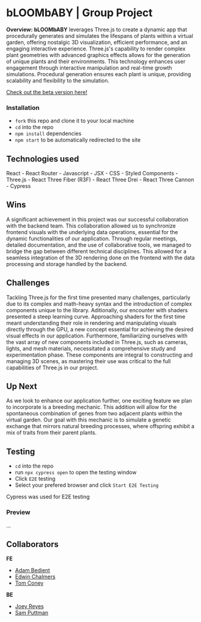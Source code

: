# bLOOMbABY | Group Project
**Overview:**
**bLOOMbABY** leverages Three.js to create a dynamic app that procedurally generates and simulates the lifespans of plants within a virtual garden, offering nostalgic 3D visualization, efficient performance, and an engaging interactive experience. Three.js's capability to render complex plant geometries with advanced graphics effects allows for the generation of unique plants and their environments. This technology enhances user engagement through interactive manipulation and real-time growth simulations. Procedural generation ensures each plant is unique, providing scalability and flexibility to the simulation.

[Check out the beta version here!](https://bloombabyfe-toms-projects-be041e30.vercel.app/)

###  Installation
- `fork` this repo and clone it to your local machine
- `cd` into the repo
- `npm install` dependencies
- `npm start` to be automatically redirected to the site

## Technologies used
React - React Router - Javascript - JSX - CSS - Styled Components - Three.js - React Three Fiber (R3F) - React Three Drei - React Three Cannon - Cypress

## Wins
A significant achievement in this project was our successful collaboration with the backend team. This collaboration allowed us to synchronize frontend visuals with the underlying data operations, essential for the dynamic functionalities of our application. Through regular meetings, detailed documentation, and the use of collaborative tools, we managed to bridge the gap between different technical disciplines. This allowed for a seamless integration of the 3D rendering done on the frontend with the data processing and storage handled by the backend.

## Challenges
Tackling Three.js for the first time presented many challenges, particularly due to its complex and math-heavy syntax and the introduction of complex components unique to the library. Aditionally, our encounter with shaders presented a steep learning curve. Approaching shaders for the first time meant understanding their role in rendering and manipulating visuals directly through the GPU, a new concept essential for achieving the desired visual effects in our application. Furthermore, familiarizing ourselves with the vast array of new components included in Three.js, such as cameras, lights, and mesh materials, necessitated a comprehensive study and experimentation phase. These components are integral to constructing and managing 3D scenes, as mastering their use was critical to the full capabilities of Three.js in our project.

## Up Next 
As we look to enhance our application further, one exciting feature we plan to incorporate is a breeding mechanic. This addition will allow for the spontaneous combination of genes from two adjacent plants within the virtual garden. Our goal with this mechanic is to simulate a genetic exchange that mirrors natural breeding processes, where offspring exhibit a mix of traits from their parent plants.

## Testing
- `cd` into the repo
- run `npx cypress open` to open the testing window
- Click `E2E` testing
- Select your prefered browser and click `Start E2E Testing`

Cypress was used for E2E testing

### Preview
...

## Collaborators 
**FE**
- [Adam Bedient](https://github.com/cOdeBedient)
- [Edwin Chalmers](https://github.com/edwin-chalmers)
- [Tom Coney](https://github.com/tconey23)

**BE**
- [Joey Reyes](https://github.com/JRIV-10)
- [Sam Puttman](https://github.com/SamPuttman)
